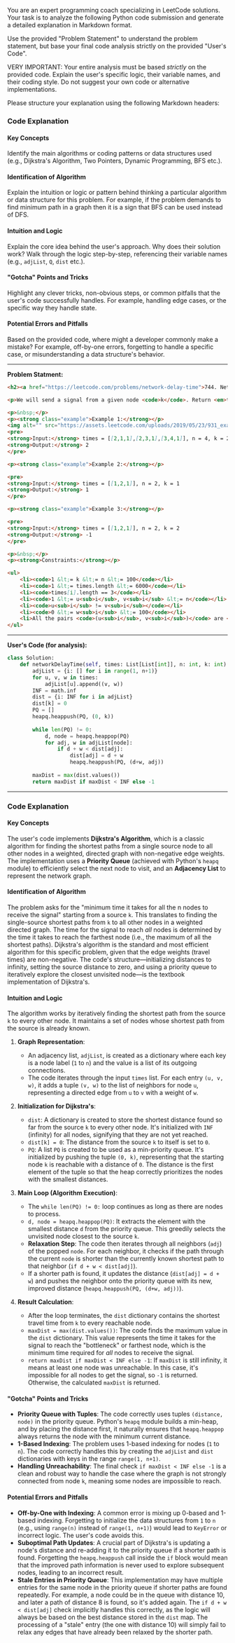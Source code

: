 
You are an expert programming coach specializing in LeetCode solutions. Your task is to analyze the following Python code submission and generate a detailed explanation in Markdown format.

Use the provided "Problem Statement" to understand the problem statement, but base your final code analysis strictly on the provided "User's Code".

VERY IMPORTANT: Your entire analysis must be based *strictly* on the provided code. Explain the user's specific logic, their variable names, and their coding style. Do not suggest your own code or alternative implementations.

Please structure your explanation using the following Markdown headers:

### Code Explanation

#### Key Concepts
Identify the main algorithms or coding patterns or data structures used (e.g., Dijkstra's Algorithm, Two Pointers, Dynamic Programming, BFS etc.).

#### Identification of Algorithm
Explain the intuition or logic or pattern behind thinking a particular algorithm or data structure for this problem. For example, if the problem demands to find minimum path in a graph then it is a sign that BFS can be used instead of DFS.

#### Intuition and Logic
Explain the core idea behind the user's approach. Why does their solution work? Walk through the logic step-by-step, referencing their variable names (e.g., `adjList`, `Q`, `dist` etc.).

#### "Gotcha" Points and Tricks
Highlight any clever tricks, non-obvious steps, or common pitfalls that the user's code successfully handles. For example, handling edge cases, or the specific way they handle state.

#### Potential Errors and Pitfalls
Based on the provided code, where might a developer commonly make a mistake? For example, off-by-one errors, forgetting to handle a specific case, or misunderstanding a data structure's behavior.

---
**Problem Statment:**
```markdown
<h2><a href="https://leetcode.com/problems/network-delay-time">744. Network Delay Time</a></h2><h3>Medium</h3><hr><p>You are given a network of <code>n</code> nodes, labeled from <code>1</code> to <code>n</code>. You are also given <code>times</code>, a list of travel times as directed edges <code>times[i] = (u<sub>i</sub>, v<sub>i</sub>, w<sub>i</sub>)</code>, where <code>u<sub>i</sub></code> is the source node, <code>v<sub>i</sub></code> is the target node, and <code>w<sub>i</sub></code> is the time it takes for a signal to travel from source to target.</p>

<p>We will send a signal from a given node <code>k</code>. Return <em>the <strong>minimum</strong> time it takes for all the</em> <code>n</code> <em>nodes to receive the signal</em>. If it is impossible for all the <code>n</code> nodes to receive the signal, return <code>-1</code>.</p>

<p>&nbsp;</p>
<p><strong class="example">Example 1:</strong></p>
<img alt="" src="https://assets.leetcode.com/uploads/2019/05/23/931_example_1.png" style="width: 217px; height: 239px;" />
<pre>
<strong>Input:</strong> times = [[2,1,1],[2,3,1],[3,4,1]], n = 4, k = 2
<strong>Output:</strong> 2
</pre>

<p><strong class="example">Example 2:</strong></p>

<pre>
<strong>Input:</strong> times = [[1,2,1]], n = 2, k = 1
<strong>Output:</strong> 1
</pre>

<p><strong class="example">Example 3:</strong></p>

<pre>
<strong>Input:</strong> times = [[1,2,1]], n = 2, k = 2
<strong>Output:</strong> -1
</pre>

<p>&nbsp;</p>
<p><strong>Constraints:</strong></p>

<ul>
	<li><code>1 &lt;= k &lt;= n &lt;= 100</code></li>
	<li><code>1 &lt;= times.length &lt;= 6000</code></li>
	<li><code>times[i].length == 3</code></li>
	<li><code>1 &lt;= u<sub>i</sub>, v<sub>i</sub> &lt;= n</code></li>
	<li><code>u<sub>i</sub> != v<sub>i</sub></code></li>
	<li><code>0 &lt;= w<sub>i</sub> &lt;= 100</code></li>
	<li>All the pairs <code>(u<sub>i</sub>, v<sub>i</sub>)</code> are <strong>unique</strong>. (i.e., no multiple edges.)</li>
</ul>

```
---
**User's Code (for analysis):**
```python
class Solution:
    def networkDelayTime(self, times: List[List[int]], n: int, k: int) -> int:
        adjList = {i: [] for i in range(1, n+1)}
        for u, v, w in times:
            adjList[u].append((v, w))
        INF = math.inf
        dist = {i: INF for i in adjList}
        dist[k] = 0
        PQ = []
        heapq.heappush(PQ, (0, k))
   
        while len(PQ) != 0:
            d, node = heapq.heappop(PQ)
            for adj, w in adjList[node]:
                if d + w < dist[adj]:
                    dist[adj] = d + w
                    heapq.heappush(PQ, (d+w, adj))
    
        maxDist = max(dist.values())
        return maxDist if maxDist < INF else -1
```


---

### Code Explanation

#### Key Concepts
The user's code implements **Dijkstra's Algorithm**, which is a classic algorithm for finding the shortest paths from a single source node to all other nodes in a weighted, directed graph with non-negative edge weights. The implementation uses a **Priority Queue** (achieved with Python's `heapq` module) to efficiently select the next node to visit, and an **Adjacency List** to represent the network graph.

#### Identification of Algorithm
The problem asks for the "minimum time it takes for all the n nodes to receive the signal" starting from a source `k`. This translates to finding the single-source shortest paths from `k` to all other nodes in a weighted directed graph. The time for the signal to reach *all* nodes is determined by the time it takes to reach the farthest node (i.e., the maximum of all the shortest paths). Dijkstra's algorithm is the standard and most efficient algorithm for this specific problem, given that the edge weights (travel times) are non-negative. The code's structure—initializing distances to infinity, setting the source distance to zero, and using a priority queue to iteratively explore the closest unvisited node—is the textbook implementation of Dijkstra's.

#### Intuition and Logic
The algorithm works by iteratively finding the shortest path from the source `k` to every other node. It maintains a set of nodes whose shortest path from the source is already known.

1.  **Graph Representation**:
    *   An adjacency list, `adjList`, is created as a dictionary where each key is a node label (`1` to `n`) and the value is a list of its outgoing connections.
    *   The code iterates through the input `times` list. For each entry `(u, v, w)`, it adds a tuple `(v, w)` to the list of neighbors for node `u`, representing a directed edge from `u` to `v` with a weight of `w`.

2.  **Initialization for Dijkstra's**:
    *   `dist`: A dictionary is created to store the shortest distance found so far from the source `k` to every other node. It's initialized with `INF` (infinity) for all nodes, signifying that they are not yet reached.
    *   `dist[k] = 0`: The distance from the source `k` to itself is set to `0`.
    *   `PQ`: A list `PQ` is created to be used as a min-priority queue. It's initialized by pushing the tuple `(0, k)`, representing that the starting node `k` is reachable with a distance of `0`. The distance is the first element of the tuple so that the heap correctly prioritizes the nodes with the smallest distances.

3.  **Main Loop (Algorithm Execution)**:
    *   The `while len(PQ) != 0:` loop continues as long as there are nodes to process.
    *   `d, node = heapq.heappop(PQ)`: It extracts the element with the smallest distance `d` from the priority queue. This greedily selects the unvisited node closest to the source `k`.
    *   **Relaxation Step**: The code then iterates through all neighbors (`adj`) of the popped `node`. For each neighbor, it checks if the path through the current `node` is shorter than the currently known shortest path to that neighbor (`if d + w < dist[adj]`).
    *   If a shorter path is found, it updates the distance (`dist[adj] = d + w`) and pushes the neighbor onto the priority queue with its new, improved distance (`heapq.heappush(PQ, (d+w, adj))`).

4.  **Result Calculation**:
    *   After the loop terminates, the `dist` dictionary contains the shortest travel time from `k` to every reachable node.
    *   `maxDist = max(dist.values())`: The code finds the maximum value in the `dist` dictionary. This value represents the time it takes for the signal to reach the "bottleneck" or farthest node, which is the minimum time required for *all* nodes to receive the signal.
    *   `return maxDist if maxDist < INF else -1`: If `maxDist` is still infinity, it means at least one node was unreachable. In this case, it's impossible for all nodes to get the signal, so `-1` is returned. Otherwise, the calculated `maxDist` is returned.

#### "Gotcha" Points and Tricks
*   **Priority Queue with Tuples**: The code correctly uses tuples `(distance, node)` in the priority queue. Python's `heapq` module builds a min-heap, and by placing the distance first, it naturally ensures that `heapq.heappop` always returns the node with the minimum current distance.
*   **1-Based Indexing**: The problem uses 1-based indexing for nodes (`1` to `n`). The code correctly handles this by creating the `adjList` and `dist` dictionaries with keys in the range `range(1, n+1)`.
*   **Handling Unreachability**: The final check `if maxDist < INF else -1` is a clean and robust way to handle the case where the graph is not strongly connected from node `k`, meaning some nodes are impossible to reach.

#### Potential Errors and Pitfalls
*   **Off-by-One with Indexing**: A common error is mixing up 0-based and 1-based indexing. Forgetting to initialize the data structures from `1` to `n` (e.g., using `range(n)` instead of `range(1, n+1)`) would lead to `KeyError` or incorrect logic. The user's code avoids this.
*   **Suboptimal Path Updates**: A crucial part of Dijkstra's is updating a node's distance and re-adding it to the priority queue if a shorter path is found. Forgetting the `heapq.heappush` call inside the `if` block would mean that the improved path information is never used to explore subsequent nodes, leading to an incorrect result.
*   **Stale Entries in Priority Queue**: This implementation may have multiple entries for the same node in the priority queue if shorter paths are found repeatedly. For example, a node could be in the queue with distance 10, and later a path of distance 8 is found, so it's added again. The `if d + w < dist[adj]` check implicitly handles this correctly, as the logic will always be based on the best distance stored in the `dist` map. The processing of a "stale" entry (the one with distance 10) will simply fail to relax any edges that have already been relaxed by the shorter path.